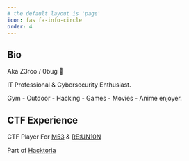 ```yaml
---
# the default layout is 'page'
icon: fas fa-info-circle
order: 4
---
```



## Bio 

Aka Z3roo / 0bug 🧬

IT Professional & Cybersecurity Enthusiast. 

Gym - Outdoor - Hacking - Games - Movies - Anime enjoyer.  

## CTF Experience 

CTF Player For [M53](https://m53.team/members.html)  & [RE:UN10N](https://x.com/reun10n)

Part of [Hacktoria](https://ctf-team.hacktoria.com/) 
